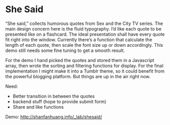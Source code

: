 She Said
=======
“She said,” collects humorous quotes from Sex and the City TV series. The main design concern here is the fluid typography. I’d like each quote to be presented like on a flashcard. The ideal presentation shall have every quote fit right into the window. Currently there’s a function that calculate the length of each quote, then scale the font size up or down accordingly. This demo still needs some fine tuning to get a smooth result.  

For the demo I hand picked the quotes and stored them in a Javascript array, then wrote the sorting and filtering functions for display. For the final implementation I might make it into a Tumblr theme, so it could benefit from the powerful blogging platform. But things are up in the air right now. 

Need: 
* Better transition in between the quotes
* backend stuff (hope to provide submit form)
* Share and like functions
 
Demo:
http://shanfanhuang.info/_lab/shesaid/
